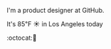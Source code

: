I'm a product designer at GitHub.

It's 85&#8457; &#9728; in Los Angeles today

:octocat::hamburger: